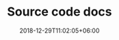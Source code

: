 ---
title: "Source code docs"
date: 2018-12-29T11:02:05+06:00
icon: "ti-panel"
logo: "images/skills.png"
description: "Research interest, recent projects and publications"
type : "docs"
---
